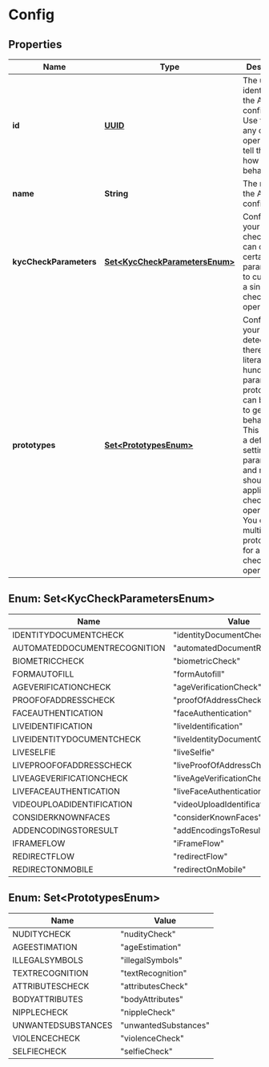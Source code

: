 

# Config

## Properties

Name | Type | Description | Notes
------------ | ------------- | ------------- | -------------
**id** | [**UUID**](UUID.md) | The unique identifier for the AI configuration. Use this for any check operation to tell the AI how to behave. |  [optional]
**name** | **String** | The name of the AI configuration. |  [optional]
**kycCheckParameters** | [**Set&lt;KycCheckParametersEnum&gt;**](#Set&lt;KycCheckParametersEnum&gt;) | Configures your kyc checks. You can combine certain parameters to customize a single check operation. |  [optional]
**prototypes** | [**Set&lt;PrototypesEnum&gt;**](#Set&lt;PrototypesEnum&gt;) | Configures your detection. As there are literally hundreds of parameters, prototypes can be used to get useful behaviour. This includes a default setting for parameters and rules that should be applied to the check operations. You can use multiple prototypes for a single check operation. |  [optional]


## Enum: Set&lt;KycCheckParametersEnum&gt;

Name | Value
---- | -----
IDENTITYDOCUMENTCHECK | &quot;identityDocumentCheck&quot;
AUTOMATEDDOCUMENTRECOGNITION | &quot;automatedDocumentRecognition&quot;
BIOMETRICCHECK | &quot;biometricCheck&quot;
FORMAUTOFILL | &quot;formAutofill&quot;
AGEVERIFICATIONCHECK | &quot;ageVerificationCheck&quot;
PROOFOFADDRESSCHECK | &quot;proofOfAddressCheck&quot;
FACEAUTHENTICATION | &quot;faceAuthentication&quot;
LIVEIDENTIFICATION | &quot;liveIdentification&quot;
LIVEIDENTITYDOCUMENTCHECK | &quot;liveIdentityDocumentCheck&quot;
LIVESELFIE | &quot;liveSelfie&quot;
LIVEPROOFOFADDRESSCHECK | &quot;liveProofOfAddressCheck&quot;
LIVEAGEVERIFICATIONCHECK | &quot;liveAgeVerificationCheck&quot;
LIVEFACEAUTHENTICATION | &quot;liveFaceAuthentication&quot;
VIDEOUPLOADIDENTIFICATION | &quot;videoUploadIdentification&quot;
CONSIDERKNOWNFACES | &quot;considerKnownFaces&quot;
ADDENCODINGSTORESULT | &quot;addEncodingsToResult&quot;
IFRAMEFLOW | &quot;iFrameFlow&quot;
REDIRECTFLOW | &quot;redirectFlow&quot;
REDIRECTONMOBILE | &quot;redirectOnMobile&quot;


## Enum: Set&lt;PrototypesEnum&gt;

Name | Value
---- | -----
NUDITYCHECK | &quot;nudityCheck&quot;
AGEESTIMATION | &quot;ageEstimation&quot;
ILLEGALSYMBOLS | &quot;illegalSymbols&quot;
TEXTRECOGNITION | &quot;textRecognition&quot;
ATTRIBUTESCHECK | &quot;attributesCheck&quot;
BODYATTRIBUTES | &quot;bodyAttributes&quot;
NIPPLECHECK | &quot;nippleCheck&quot;
UNWANTEDSUBSTANCES | &quot;unwantedSubstances&quot;
VIOLENCECHECK | &quot;violenceCheck&quot;
SELFIECHECK | &quot;selfieCheck&quot;




